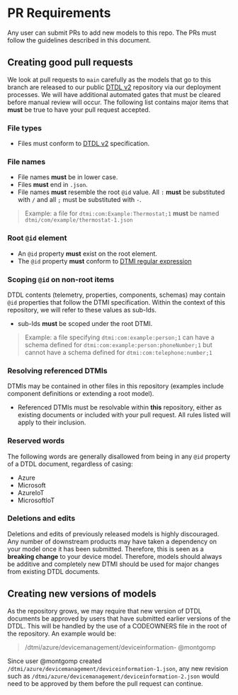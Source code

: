 # PR Requirements

Any user can submit PRs to add new models to this repo. The PRs must follow the  guidelines described in this document.

## Creating good pull requests

We look at pull requests to `main` carefully as the models that go to this branch are released to our public [DTDL v2](https://github.com/Azure/opendigitaltwins-dtdl/blob/master/DTDL/v2/dtdlv2.md) repository via our deployment processes. We will have additional automated gates that must be cleared before manual review will occur. The following list contains major items that **must** be true to have your pull request accepted.

### File types

- Files must conform to [DTDL v2](https://aka.ms/dtdl) specification.

### File names

- File names **must** be in lower case.
- Files **must** end in `.json`.
- File names **must** resemble the root `@id` value. All `:` **must** be substituted with `/` and all `;` must be substituted with `-`.

> Example: a file for `dtmi:com:Example:Thermostat;1` **must** be named `dtmi/com/example/thermostat-1.json`

### Root `@id` element

- An `@id` property **must** exist on the root element.
- The `@id` property **must** conform to [DTMI regular expression](https://github.com/Azure/digital-twin-model-identifier#validation-regular-expressions)

### Scoping `@id` on non-root items

DTDL contents (telemetry, properties, components, schemas) may contain `@id` properties that follow the DTMI specification. Within the context of this repository, we will refer to these values as sub-Ids.

- sub-Ids **must** be scoped under the root DTMI.

> Example: a file specifying `dtmi:com:example:person;1` can have a schema defined for `dtmi:com:example:person:phoneNumber;1` but cannot have a schema defined for `dtmi:com:telephone:number;1`

### Resolving referenced DTMIs

DTMIs may be contained in other files in this repository (examples include component definitions or extending a root model).

- Referenced DTMIs must be resolvable within **this** repository, either as existing documents or included with your pull request. All rules listed will apply to their inclusion.

### Reserved words

The following words are generally disallowed from being in any `@id` property of a DTDL document, regardless of casing:

- Azure
- Microsoft
- AzureIoT
- MicrosoftIoT

### Deletions and edits

Deletions and edits of previously released models is highly discouraged. Any number of downstream products may have taken a dependency on your model once it has been submitted. Therefore, this is seen as a **breaking change** to your device model. Therefore, models should always be additive and completely new DTMI should be used for major changes from existing DTDL documents.

## Creating new versions of models

As the repository grows, we may require that new version of DTDL documents be approved by users that have submitted earlier versions of the DTDL. This will be handled by the use of a CODEOWNERS file in the root of the repository. An example would be:
> /dtmi/azure/devicemanagement/deviceinformation- @montgomp

Since user @montgomp created `/dtmi/azure/devicemanagement/deviceinformation-1.json`, any new revision such as `/dtmi/azure/devicemanagement/deviceinformation-2.json` would need to be approved by them before the pull request can continue.